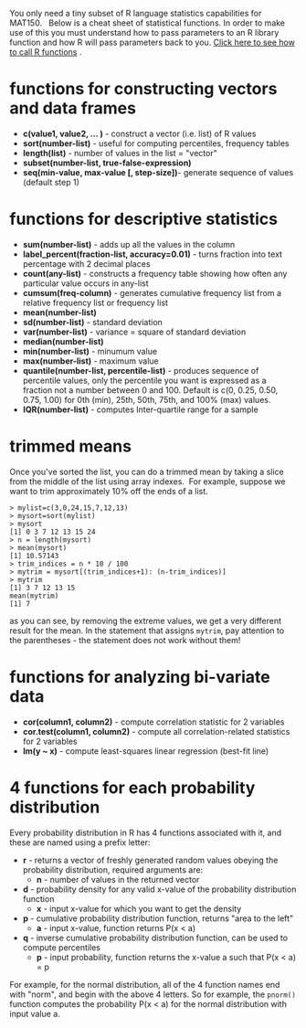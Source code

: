 You only need a tiny subset of R language statistics capabilities for MAT150.   Below is a cheat sheet of statistical functions.  In order to make use of this you must understand how to pass parameters to an R library function and how R will pass parameters back to you.   [Click here to see how to call R functions](R-function-calls.md) .

# functions for constructing vectors and data frames

* **c(value1, value2, ... )** - construct a vector (i.e. list) of R values
* **sort(number-list)** - useful for computing percentiles, frequency tables
* **length(list)** - number of values in the list = "vector"
* **subset(number-list, true-false-expression)**
* **seq(min-value, max-value [, step-size])**- generate sequence of values (default step 1)

# functions for descriptive statistics

* **sum(number-list)** - adds up all the values in the column
* **label_percent(fraction-list, accuracy=0.01)** - turns fraction into text percentage with 2 decimal places
* **count(any-list)** - constructs a frequency table showing how often any particular value occurs in any-list
* **cumsum(freq-column)** - generates cumulative frequency list from a relative frequency list or frequency list
* **mean(number-list)** 
* **sd(number-list)** - standard deviation
* **var(number-list)** - variance = square of standard deviation
* **median(number-list)** 
* **min(number-list)** - minumum value
* **max(number-list)** - maximum value
* **quantile(number-list, percentile-list)** - produces sequence of percentile values, only the percentile you want is expressed as a fraction not a number between 0 and 100.   Default is c(0, 0.25, 0.50, 0.75, 1.00) for 0th (min), 25th, 50th, 75th, and 100% (max) values.
* **IQR(number-list)** - computes Inter-quartile range for a sample

# trimmed means

Once you've sorted the list, you can do a trimmed mean by taking a slice from the middle of the list using array indexes.  For example, suppose we want to trim approximately 10% off the ends of a list.

```
> mylist=c(3,0,24,15,7,12,13)
> mysort=sort(mylist)
> mysort
[1] 0 3 7 12 13 15 24
> n = length(mysort)
> mean(mysort)
[1] 10.57143
> trim_indices = n * 10 / 100
> mytrim = mysort[(trim_indices+1): (n-trim_indices)]
> mytrim
[1] 3 7 12 13 15
mean(mytrim)
[1] 7
```
as you can see, by removing the extreme values, we get a very different result for the mean.  In the statement that assigns `mytrim`, pay attention to the parentheses - the statement does not work without them!


# functions for analyzing bi-variate data

* **cor(column1, column2)** - compute correlation statistic for 2 variables 
* **cor.test(column1, column2)** - compute all correlation-related statistics for 2 variables
* **lm(y ~ x)** - compute least-squares linear regression (best-fit line)

# 4 functions for each probability distribution

Every probability distribution in R has 4 functions associated with it, and these are named using a prefix letter:

- **r** - returns a vector of freshly generated random values obeying the probability distribution, required arguments are:
  - **n** - number of values in the returned vector
- **d** - probability density for any valid x-value of the probability distribution function
  - **x** - input x-value for which you want to get the density
- **p** - cumulative probability distribution function, returns "area to the left"
  - **a** - input x-value, function returns P(x < a)
- **q** - inverse cumulative probability distribution function, can be used to compute percentiles
  - **p** - input probability, function returns the x-value a such that P(x < a) = p

For example, for the normal distribution, all of the 4 function names end with "norm", and begin with the above 4 letters.  So for example, the `pnorm()` function computes the probability P(x < a) for the normal distribution with input value a.
